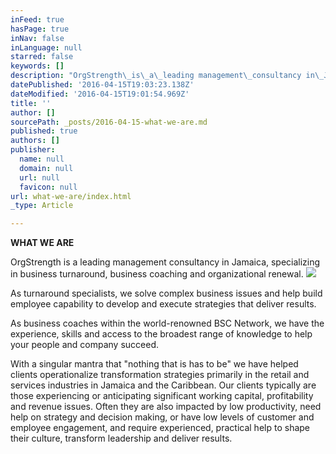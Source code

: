 ```yaml
---
inFeed: true
hasPage: true
inNav: false
inLanguage: null
starred: false
keywords: []
description: "OrgStrength\_is\_a\_leading management\_consultancy in\_Jamaica,\_specializing in\_business turnaround, business coaching\_and organizational renewal.\_\_"
datePublished: '2016-04-15T19:03:23.138Z'
dateModified: '2016-04-15T19:01:54.969Z'
title: ''
author: []
sourcePath: _posts/2016-04-15-what-we-are.md
published: true
authors: []
publisher:
  name: null
  domain: null
  url: null
  favicon: null
url: what-we-are/index.html
_type: Article

---
```

**WHAT WE ARE**

OrgStrength is a leading management consultancy in Jamaica, specializing in business turnaround, business coaching and organizational renewal.  ![](https://the-grid-user-content.s3-us-west-2.amazonaws.com/bac16a7c-60de-44d2-9e7a-3d1af7a62e07.jpg)

As turnaround specialists, we solve complex business issues and help build employee capability to develop and execute strategies that deliver results. 

As business coaches within the world-renowned BSC Network, we have the experience, skills and access to the broadest range of knowledge to help your people and company succeed.

With a singular mantra that "nothing that is has to be" we have helped clients operationalize transformation strategies primarily in the retail and services industries in Jamaica and the Caribbean. Our clients typically are those experiencing or anticipating significant working capital, profitability and revenue issues.  Often they are also impacted by low productivity, need help on strategy and decision making, or have low levels of customer and employee engagement, and require experienced, practical help to shape their culture, transform leadership and deliver results.
